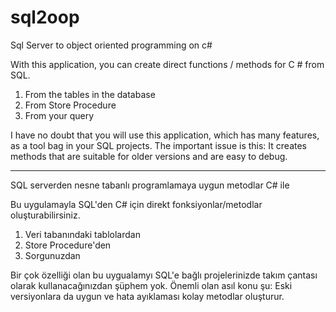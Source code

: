 # sql2oop
Sql Server to object oriented programming on c#

With this application, you can create direct functions / methods for C # from SQL.

1. From the tables in the database
2. From Store Procedure
3. From your query

I have no doubt that you will use this application, which has many features, as a tool bag in your SQL projects. The important issue is this: It creates methods that are suitable for older versions and are easy to debug.

-------------------------------------------

SQL serverden nesne tabanlı programlamaya uygun metodlar C# ile

Bu uygulamayla SQL'den C# için direkt fonksiyonlar/metodlar oluşturabilirsiniz.

1. Veri tabanındaki tablolardan
2. Store Procedure'den
3. Sorgunuzdan

Bir çok özelliği olan bu uygualamyı SQL'e bağlı projelerinizde takım çantası olarak kullanacağınızdan şüphem yok. Önemli olan asıl konu şu: Eski versiyonlara da uygun ve hata ayıklaması kolay metodlar oluşturur.


